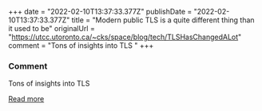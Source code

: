 +++
date = "2022-02-10T13:37:33.377Z"
publishDate = "2022-02-10T13:37:33.377Z"
title = "Modern public TLS is a quite different thing than it used to be"
originalUrl = "https://utcc.utoronto.ca/~cks/space/blog/tech/TLSHasChangedALot"
comment = "Tons of insights into TLS "
+++

### Comment

Tons of insights into TLS 

[Read more](https://utcc.utoronto.ca/~cks/space/blog/tech/TLSHasChangedALot)
